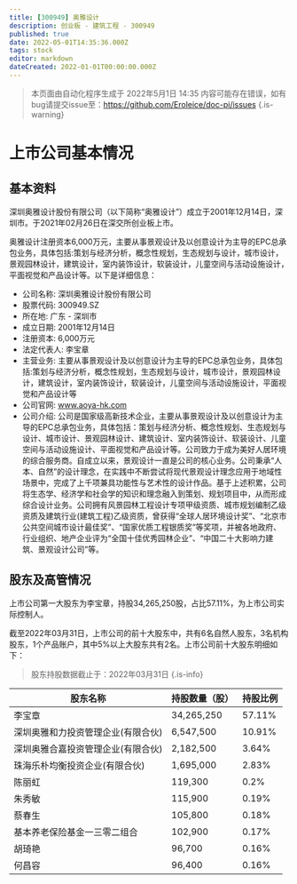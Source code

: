 ```yaml
---
title: [300949] 奥雅设计
description: 创业板 - 建筑工程 - 300949
published: true
date: 2022-05-01T14:35:36.000Z
tags: stock
editor: markdown
dateCreated: 2022-01-01T00:00:00.000Z
---
```


> 本页面由自动化程序生成于 2022年5月1日 14:35
> 内容可能存在错误，如有bug请提交issue至：https://github.com/Eroleice/doc-pi/issues
{.is-warning}

# 上市公司基本情况

## 基本资料

深圳奥雅设计股份有限公司（以下简称“奥雅设计”）成立于2001年12月14日，深圳市。于2021年02月26日在深交所创业板上市。

奥雅设计注册资本6,000万元，主要从事景观设计及以创意设计为主导的EPC总承包业务，具体包括:策划与经济分析，概念性规划，生态规划与设计，城市设计，景观园林设计，建筑设计，室内装饰设计，软装设计，儿童空间与活动设施设计，平面视觉和产品设计等。以下是详细信息：

- 公司名称: 深圳奥雅设计股份有限公司
- 股票代码: 300949.SZ
- 所在地: 广东 - 深圳市
- 成立日期: 2001年12月14日
- 注册资本: 6,000万元
- 法定代表人: 李宝章
- 主营业务: 主要从事景观设计及以创意设计为主导的EPC总承包业务，具体包括:策划与经济分析，概念性规划，生态规划与设计，城市设计，景观园林设计，建筑设计，室内装饰设计，软装设计，儿童空间与活动设施设计，平面视觉和产品设计等
- 公司官网: www.aoya-hk.com
- 公司介绍: 公司是国家级高新技术企业，主要从事景观设计及以创意设计为主导的EPC总承包业务，具体包括：策划与经济分析、概念性规划、生态规划与设计、城市设计、景观园林设计、建筑设计、室内装饰设计、软装设计、儿童空间与活动设施设计、平面视觉和产品设计等。公司致力于成为美好人居环境的综合服务商。自成立以来，景观设计一直是公司的核心业务。公司秉承“人本、自然”的设计理念，在实践中不断尝试将现代景观设计理念应用于地域性场景中，完成了上千项兼具功能性与艺术性的设计作品。基于上述积累，公司将生态学、经济学和社会学的知识和理念融入到策划、规划项目中，从而形成综合设计业务。公司拥有风景园林工程设计专项甲级资质、城市规划编制乙级资质及建筑行业(建筑工程)乙级资质，曾获得“全球人居环境设计奖”、“北京市公共空间城市设计最佳奖”、“国家优质工程银质奖”等奖项，并被各地政府、行业组织、地产企业评为“全国十佳优秀园林企业”、“中国二十大影响力建筑、景观设计公司”等。


## 股东及高管情况

上市公司第一大股东为李宝章，持股34,265,250股，占比57.11%，为上市公司实际控制人。

截至2022年03月31日，上市公司的前十大股东中，共有6名自然人股东，3名机构股东，1个产品账户，其中5%以上大股东共有2名。上市公司前十大股东明细如下：

> 股东持股数据截止于：2022年03月31日
{.is-info}

| 股东名称 | 持股数量（股） | 持股比例 |
| --- | --- | --- |
| 李宝章 | 34,265,250 | 57.11% |
| 深圳奥雅和力投资管理企业(有限合伙) | 6,547,500 | 10.91% |
| 深圳奥雅合嘉投资管理企业(有限合伙) | 2,182,500 | 3.64% |
| 珠海乐朴均衡投资企业(有限合伙) | 1,695,000 | 2.83% |
| 陈丽虹 | 119,300 | 0.2% |
| 朱秀敏 | 115,900 | 0.19% |
| 蔡春生 | 105,800 | 0.18% |
| 基本养老保险基金一三零二组合 | 102,900 | 0.17% |
| 胡琦艳 | 96,700 | 0.16% |
| 何昌容 | 96,400 | 0.16% |




